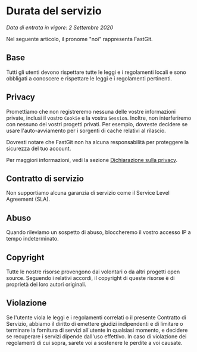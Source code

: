 # Durata del servizio

*Data di entrata in vigore: 2 Settembre 2020*

Nel seguente articolo, il pronome "noi" rappresenta FastGit.

## Base

Tutti gli utenti devono rispettare tutte le leggi e i regolamenti locali e sono obbligati a conoscere e rispettare le leggi e i regolamenti pertinenti.

## Privacy

Promettiamo che non registreremo nessuna delle vostre informazioni private, inclusi il vostro `Cookie` e la vostra `Session`. Inoltre, non interferiremo con nessuno dei vostri progetti privati. Per esempio, dovreste decidere se usare l'auto-avviamento per i sorgenti di cache relativi al rilascio.

Dovresti notare che FastGit non ha alcuna responsabilità per proteggere la sicurezza del tuo account.

Per maggiori informazioni, vedi la sezione [Dichiarazione sulla privacy](privacy.md).

## Contratto di servizio

Non supportiamo alcuna garanzia di servizio come il Service Level Agreement (SLA).

## Abuso

Quando rileviamo un sospetto di abuso, bloccheremo il vostro accesso IP a tempo indeterminato.

## Copyright

Tutte le nostre risorse provengono dai volontari o da altri progetti open source. Seguendo i relativi accordi, il copyright di queste risorse è di proprietà dei loro autori originali.

## Violazione

Se l'utente viola le leggi e i regolamenti correlati o il presente Contratto di Servizio, abbiamo il diritto di emettere giudizi indipendenti e di limitare o terminare la fornitura di servizi all'utente in qualsiasi momento, e decidere se recuperare i servizi dipende dall'uso effettivo. In caso di violazione dei regolamenti di cui sopra, sarete voi a sostenere le perdite a voi causate.
